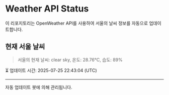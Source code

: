 
# Weather API Status

이 리포지토리는 OpenWeather API를 사용하여 서울의 날씨 정보를 자동으로 업데이트합니다.

## 현재 서울 날씨
> 서울의 현재 날씨: clear sky, 온도: 28.76°C, 습도: 89%

⏳ 업데이트 시간: 2025-07-25 22:43:04 (UTC)

---
자동 업데이트 봇에 의해 관리됩니다.
